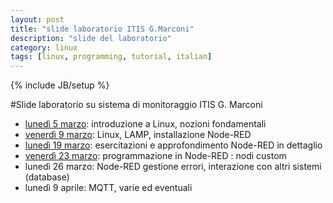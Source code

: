 ```yaml
---
layout: post
title: "slide laboratorio ITIS G.Marconi"
description: "slide del laboratorio"
category: linux
tags: [linux, programming, tutorial, italian]
---
```

{% include JB/setup %}

#Slide laboratorio su sistema di monitoraggio ITIS G. Marconi

- [lunedì 5 marzo](http://ilmanzo.github.com/files/marconi/lezione1.html): introduzione a Linux, nozioni fondamentali
- [venerdì 9 marzo](http://ilmanzo.github.com/files/marconi/lezione2.html): Linux, LAMP, installazione Node-RED
- [lunedì 19 marzo](http://ilmanzo.github.com/files/marconi/lezione3.html): esercitazioni e approfondimento Node-RED in dettaglio
- [venerdì 23 marzo](http://ilmanzo.github.com/files/marconi/lezione4.html): programmazione in Node-RED : nodi custom
- lunedì 26 marzo: Node-RED gestione errori, interazione con altri sistemi (database) 
- lunedì 9 aprile: MQTT, varie ed eventuali
